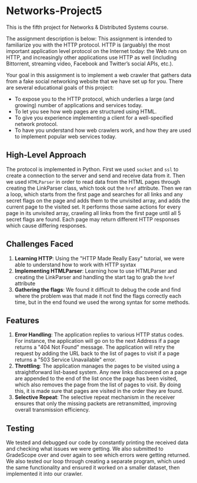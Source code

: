 # Networks-Project5

This is the fifth project for Networks & Distributed Systems course. 

The assignment description is below:
This assignment is intended to familiarize you with the HTTP protocol. HTTP is (arguably) the most important application level protocol on the Internet today: the Web runs on HTTP, and increasingly other applications use HTTP as well (including Bittorrent, streaming video, Facebook and Twitter’s social APIs, etc.).

Your goal in this assignment is to implement a web crawler that gathers data from a fake social networking website that we have set up for you. There are several educational goals of this project:

- To expose you to the HTTP protocol, which underlies a large (and growing) number of applications and services today.
- To let you see how web pages are structured using HTML.
- To give you experience implementing a client for a well-specified network protocol.
- To have you understand how web crawlers work, and how they are used to implement popular web services today.

## High-Level Approach

The protocol is implemented in Python. First we used `socket` and `ssl` to create a connection to the server and send and receive data from it. Then we used `HTMLParser` in order to read data from the HTML pages through creating the LinkParser class, which took out the `href` attribute. Then we ran a loop, which starts from the first page and searches for all links and any secret flags on the page and adds them to the unvisited array, and adds the current page to the visited set. It performs those same actions for every page in its unvisited array, crawling all links from the first page until all 5 secret flags are found. Each page may return different HTTP responses which cause differing responses.

## Challenges Faced
1. **Learning HTTP**: Using the "HTTP Made Really Easy" tutorial, we were able to understand how to work with HTTP syxtax
2. **Implementing HTMLParser**: Learning how to use HTMLParser and creating the LinkParser and handling the start tag to grab the `href` attribute
3. **Gathering the flags**: We found it difficult to debug the code and find where the problem was that made it not find the flags correctly each time, but in the end found we used the wrong syntax for some methods.

## Features

1. **Error Handling**: The application replies  to various HTTP status codes. For instance, the application will go on to the next Address if a page returns a "404 Not Found" message. The application will retry the request by adding the URL back to the list of pages to visit if a page returns a "503 Service Unavailable" error.
2. **Throttling**: The application manages the pages to be visited using a straightforward list-based system. Any new links discovered on a page are appended to the end of the list once the page has been visited, which also removes the page from the list of pages to visit. By doing this, it is made sure that pages are visited in the order they are found.
3. **Selective Repeat**: The selective repeat mechanism in the receiver ensures that only the missing packets are retransmitted, improving overall transmission efficiency.

## Testing
We tested and debugged our code by constantly printing the received data and checking what issues we were getting. We also submitted to GradeScope over and over again to see which errors were getting returned. We also tested our loop through creating a separate program, which used the same functionality and ensured it worked on a smaller dataset, then implemented it into our crawler.
